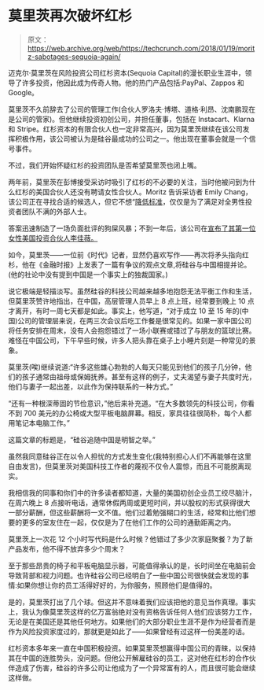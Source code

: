# 莫里茨再次破坏红杉

> 原文：<https://web.archive.org/web/https://techcrunch.com/2018/01/19/moritz-sabotages-sequoia-again/>

迈克尔·莫里茨在风险投资公司红杉资本(Sequoia Capital)的漫长职业生涯中，领导了许多投资，他因此成为传奇人物。他的热门产品包括:PayPal、Zappos 和 Google。

莫里茨不久前辞去了公司的管理工作(合伙人罗洛夫·博塔、道格·利昂、沈南鹏现在是公司的管家)。但他继续投资初创公司，并担任董事，包括在 Instacart、Klarna 和 Stripe。红杉资本的有限合伙人也一定非常高兴，因为莫里茨继续在该公司发挥积极作用，该公司被认为是硅谷最成功的公司之一。他出现在董事会就是一个信号事件。

不过，我们开始怀疑红杉的投资团队是否希望莫里茨也闭上嘴。

两年前，莫里茨在彭博接受采访时吸引了红杉的不必要的关注，当时他被问到为什么红杉的美国合伙人还没有聘请女性合伙人。Moritz 告诉采访者 Emily Chang，该公司正在寻找合适的候选人，但它不想“[降低标准](https://web.archive.org/web/20230404181009/https://www.recode.net/2015/12/3/11621140/venerated-vc-michael-moritz-opens-mouth-inserts-foot-on-question)，仅仅是为了满足对全男性投资者团队不满的外部人士。

答案迅速制造了一场负面批评的狗屎风暴；不到一年后，该公司在[宣布了其第一位女性美国投资合伙人李佳薇。](https://web.archive.org/web/20230404181009/https://techcrunch.com/2016/10/20/jess-lee-of-polyvore-joins-sequoia-capital-as-its-11th-investing-partner/)

如今，莫里茨——一位前《时代》记者，显然仍喜欢写作——再次将矛头指向红杉，他在《金融时报》上发表了一篇有争议的观点文章,将硅谷与中国相提并论。(他的社论中没有提到中国是一个事实上的独裁国家。)

说它极端是轻描淡写。虽然硅谷的科技公司越来越多地抱怨无法平衡工作和生活，但莫里茨赞许地指出，在中国，高层管理人员早上 8 点上班，经常要到晚上 10 点才离开，有时一周七天都是如此。事实上，他写道，“对于成立 10 至 15 年的(中国)公司的管理层来说，在两三次会议后吃工作餐是很常见的。如果一家中国公司将任务安排在周末，没有人会抱怨错过了一场小联赛或错过了与朋友的篮球比赛。难怪在中国公司，下午早些时候，许多人把头靠在桌子上小睡片刻是一种常见的景象。

莫里茨(唉)继续说道:“许多这些雄心勃勃的人每天只能见到他们的孩子几分钟，他们的孩子通常由祖母或保姆抚养。甚至有这样的例子，丈夫渴望与妻子共度时光，他们与妻子一起出差，以此作为保持联系的一种方式。”

“还有一种根深蒂固的节俭意识，”他后来补充道。“在大多数领先的科技公司，你看不到 700 美元的办公椅或大型平板电脑屏幕。相反，家具往往很简朴，每个人都用笔记本电脑工作。”

这篇文章的标题是，“硅谷追随中国是明智之举。”

虽然我同意硅谷正在以令人担忧的方式发生变化(我特别担心人们不再能够在这里自由发言)，但莫里茨对美国科技工作者的蔑视不仅令人震惊，而且不可能脱离现实。

我相信我的同事和你们中的许多读者都知道，大量的美国初创企业员工绞尽脑汁，在周六晚上 8 点接听电话，通常休假两周或更短时间，并以股权的形式获得很大一部分薪酬，但这些薪酬将一文不值。他们过着勉强糊口的生活，经常和比他们想要的更多的室友住在一起，仅仅是为了在他们工作的公司的通勤距离之内。

莫里茨上一次花 12 个小时写代码是什么时候？他错过了多少次家庭聚餐？为了新产品发布，他不得不放弃多少个周末？

至于那些昂贵的椅子和平板电脑显示器，可能值得承认的是，长时间坐在电脑前会导致背部和视力问题。也许硅谷公司已经明白了一些中国公司很快就会发现的事情:如果你想让你的员工活得好好的，为你服务，照顾他们是值得的。

是的，莫里茨打出了几个球。但这并不意味着我们应该把他的意见当作真理。事实上，我认为像莫里茨这样的亿万富翁绝对没有资格告诉任何人他们应该努力工作，无论是在美国还是其他任何地方。如果他们的大部分职业生涯不是作为经营者而是作为风险投资家度过的，那就更是如此了——如果曾经有过这样一份美差的话。

红杉资本多年来一直在中国积极投资。如果莫里茨想赢得中国公司的青睐，以保持其在中国的连胜势头，没问题。但他公开解雇硅谷的员工，这对他在红杉的合作伙伴造成了伤害，硅谷的许多公司让他成为了一个异常富有的人，而且很可能会继续这样做。